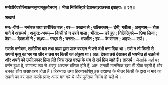 **मनोवीर्यवरोत्सिक्तमसृण्यमकुतोभयम् ।** **भीता निलिलि्यरे देवास्ताक्ष्र्यत्रस्ता इवाहय: ॥ २२॥** 

**शब्दार्थ** 

**मन:-वीर्य—** **मनोबल तथा शारीरिक बल** **; वर—** **वरदान से** **; उत्सिक्तम्—** **दंभी, गर्वीला** **; असृण्यम्—** **रोक पाने में** **असमर्थ** **; अकुत:-भयम्—** **किसी से न डरने वाला** **; भीता:—** **डरे हुए** **; निलिलि्यरे—** **छिपा लिया** **; देवा:—** **देवताओं ने** **;** **ताक्ष्र्य—** **गरुड़ से** **; त्रस्ता:—** **भयभीत** **; इव—** **के समान** **; अहय:—** **सर्प।** **.** 

**उसके मनोबल, शारीरिक बल तथा ब्रह्मा द्वारा प्राप्त वरदान ने उसे दंभी बना दिया** **था। उसे न तो किसी से अपनी मृत्यु का भय था और न उस पर किसी का अंकुश था।** **अत: देवता उसे देखकर ही भयभीत हो उठते थे और अपने को उसी प्रकार छिपा लेते** **जिस तरह गरुड़ के भय से सर्प छिप जाते हैं।** **तात्पर्य** : जैसाकि यहाँ पर वर्णन हुआ है, सामान्य रूप से असुर अत्यन्त बलिष्ठ होते हैं, अत: उनकी मानसिक दशा भी ठीक रहती है और उनका शौर्य असाधारण होता है। हिरण्याक्ष तथा हिरण्यकशिपु इस ब्रह्माण्ड के भीतर किसी के द्वारा न मारे जा सकने का वर प्राप्त करके प्राय: अमर बन गये थे और पूर्णतया निर्भय हो चले थे।  